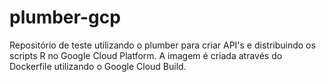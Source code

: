 # plumber-gcp
Repositório de teste utilizando o plumber para criar API's e distribuindo os scripts R no Google Cloud Platform. A imagem é criada através do Dockerfile utilizando o Google Cloud Build.
